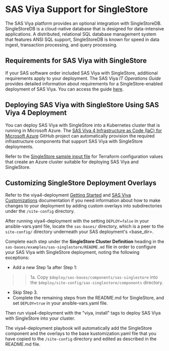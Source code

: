 # SAS Viya Support for SingleStore

The SAS Viya platform provides an optional integration with SingleStoreDB. SingleStoreDB is a cloud-native database that is designed for data-intensive applications. A distributed, relational SQL database management system that features ANSI SQL support, SingleStoreDB is known for speed in data ingest, transaction processing, and query processing. 

## Requirements for SAS Viya with SingleStore

If your SAS software order included SAS Viya with SingleStore, additional requirements apply to your deployment. The SAS Viya _IT Operations Guide_ provides detailed information about requirements for a SingleStore-enabled deployment of SAS Viya. You can access the guide [here](https://documentation.sas.com/?cdcId=itopscdc&cdcVersion=default&docsetId=itopssr&docsetTarget=n0jq6u1duu7sqnn13cwzecyt475u.htm#n0qs42c42o8jjzn12ib4276fk7pb).

## Deploying SAS Viya with SingleStore Using SAS Viya 4 Deployment

You can deploy SAS Viya with SingleStore into a Kubernetes cluster that is running in Microsoft Azure. The [SAS Viya 4 Infrastructure as Code (IaC) for Microsoft Azure](https://github.com/sassoftware/viya4-iac-azure) GitHub project can automatically provision the required infrastructure components that support SAS Viya with SingleStore deployments. 

Refer to the [SingleStore sample input file](https://github.com/sassoftware/viya4-iac-azure/blob/main/examples/sample-input-singlestore.tfvars) for Terraform configuration values that create an Azure cluster suitable for deploying SAS Viya and SingleStore.

## Customizing SingleStore Deployment Overlays

Refer to the viya4-deployment [Getting Started](https://github.com/sassoftware/viya4-deployment#getting-started) and [SAS Viya Customizations](https://github.com/sassoftware/viya4-deployment#sas-viya-customizations) documentation if you need information about how to make changes to your deployment by adding custom overlays into subdirectories under the `/site-config` directory.

After running viya4-deployment with the setting `DEPLOY=false` in your ansible-vars.yaml file, locate the `sas-bases/` directory, which is a peer to the `site-config/` directory underneath your SAS deployment's <base_dir>.

Complete each step under the **SingleStore Cluster Definition** heading in the `sas-bases/examples/sas-singlestore/README.md` file in order to configure your SAS Viya with SingleStore deployment, noting the following exceptions:

- Add a new Step 1a after Step 1:

>>1a. Copy `$deploy/sas-bases/components/sas-singlestore` into the `$deploy/site-config/sas-singlestore/components` directory.

- Skip Step 3.  
- Complete the remaining steps from the README.md for SingleStore, and set `DEPLOY=true` in your ansible-vars.yaml file. 

Then run viya4-deployment with the "viya, install" tags to deploy SAS Viya with SingleStore into your cluster.

The viya4-deployment playbook will automatically add the SingleStore component and the overlays to the base kustomization.yaml file that you have copied to the `/site-config` directory and edited as described in the README.md file.

